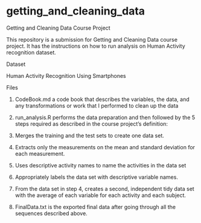 # getting_and_cleaning_data
Getting and Cleaning Data Course Project

This repository is a submission for Getting and Cleaning Data course project. It has the instructions on how to run analysis on Human Activity recognition dataset.

Dataset

Human Activity Recognition Using Smartphones

Files

1) CodeBook.md a code book that describes the variables, the data, and any transformations or work that I performed to clean up the data

2) run_analysis.R performs the data preparation and then followed by the 5 steps required as described in the course project’s definition:

3) Merges the training and the test sets to create one data set.

4) Extracts only the measurements on the mean and standard deviation for each measurement.

5) Uses descriptive activity names to name the activities in the data set

6) Appropriately labels the data set with descriptive variable names.

7) From the data set in step 4, creates a second, independent tidy data set with the average of each variable for each activity and each subject.

8) FinalData.txt is the exported final data after going through all the sequences described above.
